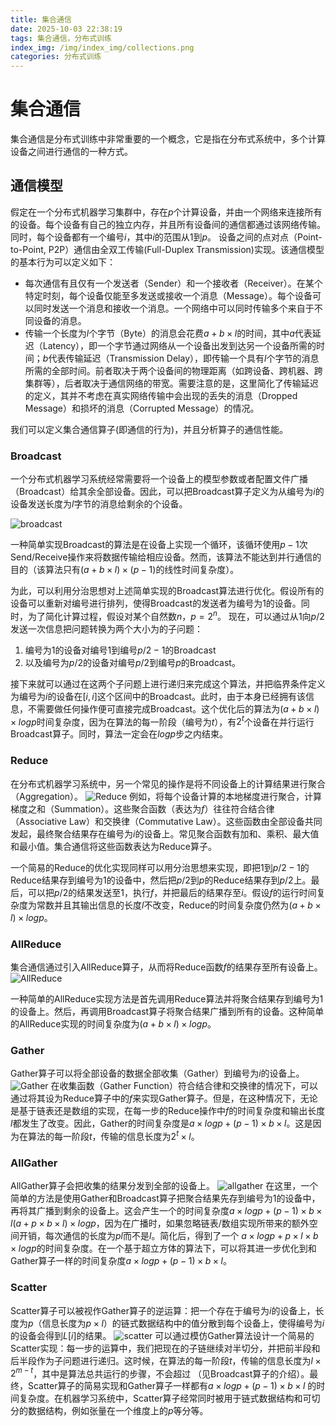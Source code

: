 ```yaml
---
title: 集合通信
date: 2025-10-03 22:38:19
tags: 集合通信，分布式训练
index_img: /img/index_img/collections.png
categories: 分布式训练
---
```

# 集合通信
集合通信是分布式训练中非常重要的一个概念，它是指在分布式系统中，多个计算设备之间进行通信的一种方式。
<!-- more -->
## 通信模型

假定在一个分布式机器学习集群中，存在$p$个计算设备，并由一个网络来连接所有的设备。每个设备有自己的独立内存，并且所有设备间的通信都通过该网络传输。同时，每个设备都有一个编号$i$，其中$i$的范围从1到$p$。 设备之间的点对点（Point-to-Point, P2P）通信由全双工传输(Full-Duplex Transmission)实现。该通信模型的基本行为可以定义如下：

- 每次通信有且仅有一个发送者（Sender）和一个接收者（Receiver）。在某个特定时刻，每个设备仅能至多发送或接收一个消息（Message）。每个设备可以同时发送一个消息和接收一个消息。一个网络中可以同时传输多个来自于不同设备的消息。
- 传输一个长度为$l$个字节（Byte）的消息会花费$a+b \times l$的时间，其中$a$代表延迟（Latency），即一个字节通过网络从一个设备出发到达另一个设备所需的时间；$b$代表传输延迟（Transmission Delay），即传输一个具有$l$个字节的消息所需的全部时间。前者取决于两个设备间的物理距离（如跨设备、跨机器、跨集群等），后者取决于通信网络的带宽。需要注意的是，这里简化了传输延迟的定义，其并不考虑在真实网络传输中会出现的丢失的消息（Dropped Message）和损坏的消息（Corrupted Message）的情况。

我们可以定义集合通信算子(即通信的行为)，并且分析算子的通信性能。

### Broadcast

一个分布式机器学习系统经常需要将一个设备上的模型参数或者配置文件广播（Broadcast）给其余全部设备。因此，可以把Broadcast算子定义为从编号为$i$的设备发送长度为$l$字节的消息给剩余的个设备。

![broadcast](/img/pics/collections_communication/broadcast.png)

一种简单实现Broadcast的算法是在设备上实现一个循环，该循环使用$p-1$次Send/Receive操作来将数据传输给相应设备。然而，该算法不能达到并行通信的目的（该算法只有$(a+b\times l)\times (p-1)$的线性时间复杂度）。

为此，可以利用分治思想对上述简单实现的Broadcast算法进行优化。假设所有的设备可以重新对编号进行排列，使得Broadcast的发送者为编号为1的设备。同时，为了简化计算过程，假设对某个自然数$n$，$p=2^n$。 现在，可以通过从$1$向$p/2$发送一次信息把问题转换为两个大小为的子问题：

1. 编号为1的设备对编号1到编号$p/2-1$的Broadcast
2. 以及编号为$p/2$的设备对编号$p/2$到编号$p$的Broadcast。

接下来就可以通过在这两个子问题上进行递归来完成这个算法，并把临界条件定义为编号为$i$的设备在$[i,i]$这个区间中的Broadcast。此时，由于本身已经拥有该信息，不需要做任何操作便可直接完成Broadcast。这个优化后的算法为$(a+b\times l)\times log p$时间复杂度，因为在算法的每一阶段（编号为$t$），有$2^t$个设备在并行运行Broadcast算子。同时，算法一定会在$log p$步之内结束。

### Reduce

在分布式机器学习系统中，另一个常见的操作是将不同设备上的计算结果进行聚合（Aggregation）。
![Reduce](/img/pics/collections_communication/reduce.png)
例如，将每个设备计算的本地梯度进行聚合，计算梯度之和（Summation）。这些聚合函数（表达为$f$）往往符合结合律（Associative Law）和交换律（Commutative Law）。这些函数由全部设备共同发起，最终聚合结果存在编号为$i$的设备上。常见聚合函数有加和、乘积、最大值和最小值。集合通信将这些函数表达为Reduce算子。

一个简易的Reduce的优化实现同样可以用分治思想来实现，即把1到$p/2-1$的Reduce结果存到编号为1的设备中，然后把$p/2$到$p$的Reduce结果存到$p/2$上。最后，可以把$p/2$的结果发送至1，执行$f$，并把最后的结果存至$i$。假设$f$的运行时间复杂度为常数并且其输出信息的长度$l$不改变，Reduce的时间复杂度仍然为$(a+b \times l) \times log p$。

### AllReduce

集合通信通过引入AllReduce算子，从而将Reduce函数$f$的结果存至所有设备上。
![AllReduce](/img/pics/collections_communication/allreduce.png)

一种简单的AllReduce实现方法是首先调用Reduce算法并将聚合结果存到编号为1的设备上。然后，再调用Broadcast算子将聚合结果广播到所有的设备。这种简单的AllReduce实现的时间复杂度为$(a+b\times l) \times log p$。

### Gather

Gather算子可以将全部设备的数据全部收集（Gather）到编号为$i$的设备上。
![Gather](/img/pics/collections_communication/Gather.png)
在收集函数（Gather Function）符合结合律和交换律的情况下，可以通过将其设为Reduce算子中的$f$来实现Gather算子。但是，在这种情况下，无论是基于链表还是数组的实现，在每一步的Reduce操作中$f$的时间复杂度和输出长度$l$都发生了改变。因此，Gather的时间复杂度是$a \times log p + (p - 1)\times b \times l$。这是因为在算法的每一阶段$t$，传输的信息长度为$2^t \times l$。

### AllGather

AllGather算子会把收集的结果分发到全部的设备上。
![allgather](/img/pics/collections_communication/allgather.png)
在这里，一个简单的方法是使用Gather和Broadcast算子把聚合结果先存到编号为1的设备中，再将其广播到剩余的设备上。这会产生一个的时间复杂度$a \times log p + (p - 1) \times b \times l (a + p\times b \times l) \times log p$，因为在广播时，如果忽略链表/数组实现所带来的额外空间开销，每次通信的长度为$pl$而不是$l$。简化后，得到了一个 $a \times log p + p\times l \times b \times log p$的时间复杂度。在一个基于超立方体的算法下，可以将其进一步优化到和Gather算子一样的时间复杂度$a \times log p + (p - 1)\times b \times l$。

### Scatter

Scatter算子可以被视作Gather算子的逆运算：把一个存在于编号为$i$的设备上，长度为$p$（信息长度为$p \times l$）的链式数据结构中的值分散到每个设备上，使得编号为$i$的设备会得到$L[i]$的结果。
![scatter](/img/pics/collections_communication/scatter.png)
可以通过模仿Gather算法设计一个简易的Scatter实现：每一步的运算中，我们把现在的子链继续对半切分，并把前半段和后半段作为子问题进行递归。这时候，在算法的每一阶段$t$，传输的信息长度为$l \times 2^{m-t}$，其中是算法总共运行的步骤，不会超过 （见Broadcast算子的介绍）。最终，Scatter算子的简易实现和Gather算子一样都有$a \times log p + (p-1) \times b \times l$ 的时间复杂度。在机器学习系统中，Scatter算子经常同时被用于链式数据结构和可切分的数据结构，例如张量在一个维度上的$p$等分等。
